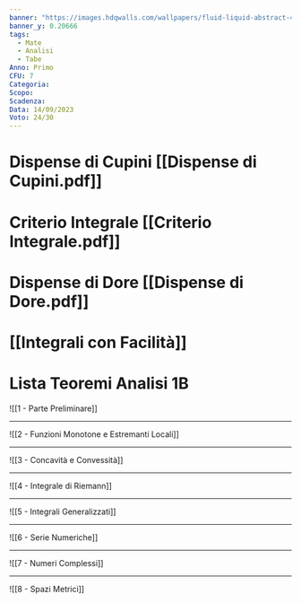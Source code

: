 ```yaml
---
banner: "https://images.hdqwalls.com/wallpapers/fluid-liquid-abstract-4k-44.jpg"
banner_y: 0.20666
tags:
  - Mate
  - Analisi
  - Tabe
Anno: Primo
CFU: 7
Categoria: 
Scopo: 
Scadenza: 
Data: 14/09/2023
Voto: 24/30
---
```

# Dispense di Cupini [[Dispense di Cupini.pdf]]
# Criterio Integrale [[Criterio Integrale.pdf]]
# Dispense di Dore [[Dispense di Dore.pdf]]
# [[Integrali con Facilità]]
# Lista Teoremi Analisi 1B

![[1 - Parte Preliminare]]
****
![[2 - Funzioni Monotone e Estremanti Locali]]
***
![[3 - Concavità e Convessità]]
***
![[4 - Integrale di Riemann]]
***
![[5 - Integrali Generalizzati]]
***
![[6 - Serie Numeriche]]
***
![[7 - Numeri Complessi]]
***
![[8 - Spazi Metrici]]
